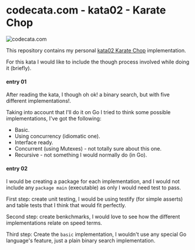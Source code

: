 # codecata.com - kata02 - Karate Chop

![codecata.com](https://imgur.com/download/CJozxMr)

This repository contains my personal [kata02 Karate Chop](http://codekata.com/kata/kata02-karate-chop/) implementation.

For this kata I would like to include the though process involved while doing it (briefly).

#### entry 01

After reading the kata, I though oh ok! a binary search, but with five different implementations!.

Taking into account that I'll do it on Go I tried to think some possible implementations, I've got the following:

- Basic.
- Using concurrency (idiomatic one).
- Interface ready.
- Concurrent (using Mutexes) - not totally sure about this one. 
- Recursive - not something I would normally do (in Go).

#### entry 02

I would be creating a package for each implementation, and I would not include any `package main` (executable) as only I would need test to pass.

First step: create unit testing, I would be using testify (for simple asserts) and table tests that I think that would fit perfectly.

Second step: create benkchmarks, I would love to see how the different implementations relate on speed terms.

Third step: Create the `basic` implementation, I wouldn't use any special Go language's feature, just a plain binary search implementation.
